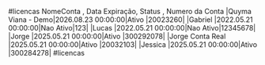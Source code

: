 #licencas
    NomeConta       , Data Expiração,   Status   , Numero da Conta
 |Quyma Viana - Demo|2026.08.23 00:00:00|Ativo    |20023260|
 |Gabriel           |2022.05.21 00:00:00|Nao Ativo|123|
 |Lucas             |2022.05.21 00:00:00|Nao Ativo|12345678|
 |Jorge             |2025.05.21 00:00:00|Ativo    |300292078|
 |Jorge Conta Real  |2025.05.21 00:00:00|Ativo    |20032103| 
 |Jessica           |2025.05.21 00:00:00|Ativo    |300284278| 
#licencas

